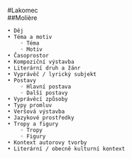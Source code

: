 #Lakomec	
##Molière
    
    • Děj
    • Téma a motiv
        ◦ Téma
        ◦ Motiv
    • Časoprostor
    • Kompoziční výstavba
    • Literární druh a žánr
    • Vyprávěč / lyrický subjekt
    • Postavy
        ◦ Hlavní postava
        ◦ Další postavy
    • Vyprávěcí způsoby
    • Typy promluv
    • Veršová výstavba
    • Jazykové prostředky
    • Tropy a figury
        ◦ Tropy
        ◦ Figury
    • Kontext autorovy tvorby
    • Literární / obecně kulturní kontext
